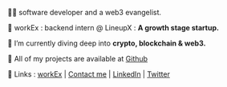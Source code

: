 
🥷🏻 software developer and a web3 evangelist.

🚀 workEx : backend intern @ LineupX : **A growth stage startup.**

🚀 I’m currently diving deep into **crypto, blockchain & web3.**

🚀 All of my projects are available at [Github](https://www.github.com/nielchaudhary)



🚀 Links : [workEx](https://drive.google.com/file/d/1g7k8vIdPfwHoU7xRnQnhHRJhb-MDnds3/view) | [Contact me](mailto:neilchaudhary12@gmail.com) | [LinkedIn](https://www.linkedin.com/in/neel-chaudhary-b047ab196/) | [Twitter](https://twitter.com/nielchaudhary09)
